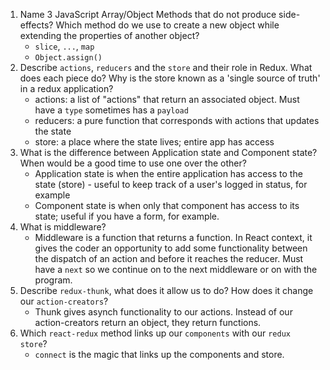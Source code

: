 1.  Name 3 JavaScript Array/Object Methods that do not produce side-effects? Which method do we use to create a new object while extending the properties of another object?
    - `slice`, `...`, `map`
    - `Object.assign()`
2.  Describe `actions`, `reducers` and the `store` and their role in Redux. What does each piece do? Why is the store known as a 'single source of truth' in a redux application?
    - actions: a list of "actions" that return an associated object. Must have a `type` sometimes has a `payload`
    - reducers: a pure function that corresponds with actions that updates the state
    - store: a place where the state lives; entire app has access
3.  What is the difference between Application state and Component state? When would be a good time to use one over the other?
    - Application state is when the entire application has access to the state (store) - useful to keep track of a user's logged in status, for example
    - Component state is when only that component has access to its state; useful if you have a form, for example.
4.  What is middleware?
    - Middleware is a function that returns a function. In React context, it gives the coder an opportunity to add some functionality between the dispatch of an action and before it reaches the reducer. Must have a `next` so we continue on to the next middleware or on with the program.
5.  Describe `redux-thunk`, what does it allow us to do? How does it change our `action-creators`?
    - Thunk gives asynch functionality to our actions. Instead of our action-creators return an object, they return functions.
6.  Which `react-redux` method links up our `components` with our `redux store`?
    - `connect` is the magic that links up the components and store.
